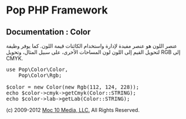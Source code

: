 Pop PHP Framework
=================

Documentation : Color
---------------------

عنصر اللون هو عنصر مفيدة لإدارة واستخدام الكائنات قيمة اللون. كما يوفر وظيفة لتحويل القيم إلى اللون لون المساحات الأخرى، على سبيل المثال، وتحويل RGB إلى CMYK.

<pre>
use Pop\Color\Color,
    Pop\Color\Rgb;

$color = new Color(new Rgb(112, 124, 228));
echo $color->cmyk->getCmyk(Color::STRING);
echo $color->lab->getLab(Color::STRING);
</pre>

(c) 2009-2012 [Moc 10 Media, LLC.](http://www.moc10media.com) All Rights Reserved.
